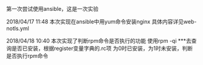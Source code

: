 第一次尝试使用ansible，这是一次实验

2018/04/17 11:48
本次实现在ansible中用yum命令安装nginx
具体内容详见web-notls.yml

2018/04/18 10:40
本次实现了判断rpm命令是否执行的功能
使用rpm -qi ***去查询是否已安装，根据register变量字典的.rc项 为0时已安装，为1时未安装，判断是否执行rpm命令
